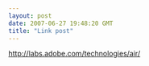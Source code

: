 ```yaml
---
layout: post
date: 2007-06-27 19:48:20 GMT
title: "Link post"
---
```

<http://labs.adobe.com/technologies/air/>


